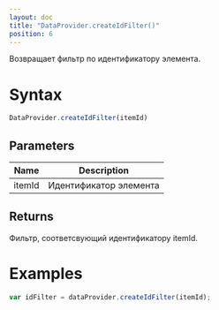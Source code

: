 ```yaml
---
layout: doc
title: "DataProvider.createIdFilter()"
position: 6
---
```


Возвращает фильтр по идентификатору элемента.

# Syntax

```js
DataProvider.createIdFilter(itemId)
```

## Parameters

|Name|Description|
|----|-----------|
|itemId|Идентификатор элемента|

## Returns

Фильтр, соответсвующий идентификатору itemId.

# Examples

```js
var idFilter = dataProvider.createIdFilter(itemId);
```